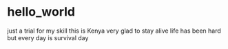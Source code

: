 # hello_world
just a trial for my skill
this is Kenya
very glad to stay alive
life has been hard but every day is survival day
